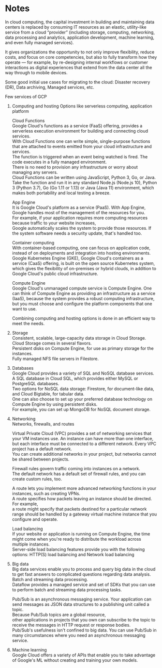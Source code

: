 # Notes

In cloud computing, the capital investment in building and maintaining data centers is replaced by consuming IT resources as an elastic,
utility-like service from a cloud “provider” (including storage, computing, networking, data processing and analytics, 
application development, machine learning, and even fully managed services).

It gives organizations the opportunity to not only improve flexibility, reduce costs, and focus on core competencies, 
but also to fully transform how they operate — for example, 
by re-designing internal workflows or customer interactions as digital experiences that extend from the data center all the way through to mobile devices.

Some good initial use cases for migrating to the cloud: Disaster recovery (DR), Data archiving, Managed services, etc.


Few services of GCP

1. Computing and hosting
   Options like serverless computing, application platform
   
   Cloud Functions                                                                                                                        
   Google Cloud's functions as a service (FaaS) offering, provides a serverless execution environment for building and connecting cloud services.                
   With Cloud Functions one can write simple, single-purpose functions that are attached to events emitted from your cloud infrastructure and services.             
   The function is triggered when an event being watched is fired. The code executes in a fully managed environment.                                      
   There is no need to provision any infrastructure or worry about managing any servers.                                                                       
   Cloud Functions can be written using JavaScript, Python 3, Go, or Java.                                                                                       
   Take the function and run it in any standard Node.js (Node.js 10), Python 3 (Python 3.7), Go (Go 1.11 or 1.13) or Java (Java 11) environment, 
   which makes both portability and local testing a breeze.                                                                                                         
   
   App Engine                                                                                                                                                       
   It is Google Cloud's platform as a service (PaaS). With App Engine, Google handles most of the management of the resources for you.                     
   For example, if your application requires more computing resources because traffic to your website increases,                                              
   Google automatically scales the system to provide those resources. If the system software needs a security update, that's handled too.           
   
   Container computing                                                                                                                                          
   With container-based computing, one can focus on application code, instead of on deployments and integration into hosting environments.                              
   Google Kubernetes Engine (GKE), Google Cloud's containers as a service (CaaS) offering, is built on the open source Kubernetes system,                           
   which gives the flexibility of on-premises or hybrid clouds, in addition to Google Cloud's public cloud infrastructure.                                       
   
   Compute Engine                                                                                                                                                  
   Google Cloud's unmanaged compute service is Compute Engine. 
   One can think of Compute Engine as providing an infrastructure as a service (IaaS), because the system provides a robust computing infrastructure, 
   but you must choose and configure the platform components that one want to use.                                                       
   
   Combining computing and hosting options is done in an efficient way to meet the needs.                                                                                   
   
2. Storage                                                                                                                                                     
   Consistent, scalable, large-capacity data storage in Cloud Storage. Cloud Storage comes in several flavors.                                                             
   Persistent disks on Compute Engine, for use as primary storage for the instances.                                                                     
   Fully managed NFS file servers in Filestore.                                                                                                              

3. Databases                                                                                                                                                               
   Google Cloud provides a variety of SQL and NoSQL database services.                                                                                      
   A SQL database in Cloud SQL, which provides either MySQL or PostgreSQL databases.                                                                                
   Two options for NoSQL data storage: Firestore, for document-like data, and Cloud Bigtable, for tabular data.                                                        
   One can also choose to set up your preferred database technology on Compute Engine by using persistent disks.                                                      
   For example, you can set up MongoDB for NoSQL document storage.                                                                                         

4. Networking                                                                                                                                      
   Networks, firewalls, and routes                                                                                                                     
   
   Virtual Private Cloud (VPC) provides a set of networking services that your VM instances use. An instance can have more than one interface,                       
   but each interface must be connected to a different network. Every VPC project has a default network.                                                     
   You can create additional networks in your project, but networks cannot be shared between projects.                                                  
  
   Firewall rules govern traffic coming into instances on a network.                                                                                        
   The default network has a default set of firewall rules, and you can create custom rules, too.                                                                  

   A route lets you implement more advanced networking functions in your instances, such as creating VPNs.                                                     
   A route specifies how packets leaving an instance should be directed. For example,                                                                    
   a route might specify that packets destined for a particular network range should be handled by a gateway virtual machine instance that you configure and operate.  

   Load balancing                                                                                                                                           
   If your website or application is running on Compute Engine, the time might come when you're ready to distribute the workload across multiple instances.         
   Server-side load balancing features provide you with the following options: HTTP(S) load balancing and Network load balancing                         
  
  
5. Big data                                                                                                                                         
   Big data services enable you to process and query big data in the cloud to get fast answers to complicated questions regarding data analysis.                    
   Batch and streaming data processing.                                                                                                                 
   Dataflow provides a managed service and set of SDKs that you can use to perform batch and streaming data processing tasks.                                   
   
   Pub/Sub is an asynchronous messaging service. Your application can send messages as JSON data structures to a publishing unit called a topic.                         
   Because Pub/Sub topics are a global resource,                                                                                                      
   other applications in projects that you own can subscribe to the topic to receive the messages in HTTP request or response bodies.                                
   Pub/Sub's usefulness isn't confined to big data. You can use Pub/Sub in many circumstances where you need an asynchronous messaging service.                 
   
6. Machine learning                                                                                                                                                
   Google Cloud offers a variety of APIs that enable you to take advantage of Google's ML without creating and training your own models.                           
